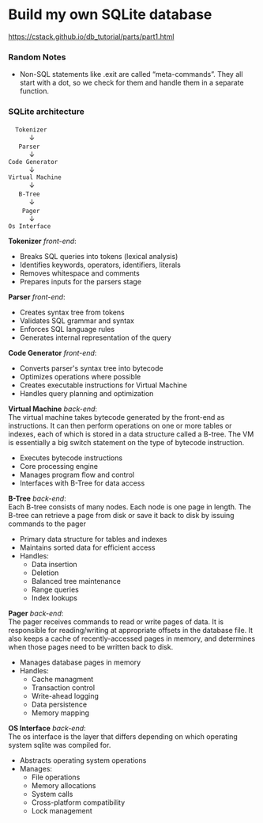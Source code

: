 # Build my own SQLite database
https://cstack.github.io/db_tutorial/parts/part1.html
### Random Notes
- Non-SQL statements like .exit are called “meta-commands”. They all start with a dot, so we check for them and handle them in a separate function. 

### SQLite architecture
&ensp;&ensp;`Tokenizer`  
&emsp;&emsp;&emsp;↓  
&emsp;&ensp;`Parser`  
&emsp;&emsp;&emsp;↓  
`Code Generator`  
&emsp;&emsp;&emsp;↓  
`Virtual Machine`  
&emsp;&emsp;&emsp;↓  
&emsp;&ensp;`B-Tree`  
&emsp;&emsp;&emsp;↓  
&emsp;&ensp;&ensp;`Pager`  
&emsp;&emsp;&emsp;↓  
`Os Interface`    

**Tokenizer** *front-end*: 
- Breaks SQL queries into tokens (lexical analysis)
- Identifies keywords, operators, identifiers, literals
- Removes whitespace and comments
- Prepares inputs for the parsers stage

**Parser** *front-end*:
- Creates syntax tree from tokens
- Validates SQL grammar and syntax
- Enforces SQL language rules
- Generates internal representation of the query

**Code Generator** *front-end*:
- Converts parser's syntax tree into bytecode
- Optimizes operations where possible
- Creates executable instructions for Virtual Machine
- Handles query planning and optimization

**Virtual Machine** *back-end*:  
The virtual machine takes bytecode generated by the front-end as instructions. It can then perform operations on one or more tables or indexes, each of which is stored in a data structure called a B-tree. The VM is essentially a big switch statement on the type of bytecode instruction.
- Executes bytecode instructions
- Core processing engine
- Manages program flow and control
- Interfaces with B-Tree for data access

**B-Tree** *back-end*:  
Each B-tree consists of many nodes. Each node is one page in length. The B-tree can retrieve a page from disk or save it back to disk by issuing commands to the pager
- Primary data structure for tables and indexes
- Maintains sorted data for efficient access
- Handles:
  - Data insertion
  - Deletion
  - Balanced tree maintenance
  - Range queries
  - Index lookups

**Pager** *back-end*:  
The pager receives commands to read or write pages of data. It is responsible for reading/writing at appropriate offsets in the database file. It also keeps a cache of recently-accessed pages in memory, and determines when those pages need to be written back to disk.
- Manages database pages in memory
- Handles:
  - Cache managment
  - Transaction control
  - Write-ahead logging
  - Data persistence
  - Memory mapping

**OS Interface** *back-end*:  
The os interface is the layer that differs depending on which operating system sqlite was compiled for.
- Abstracts operating system operations
- Manages:
  - File operations
  - Memory allocations
  - System calls
  - Cross-platform compatibility
  - Lock management
